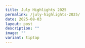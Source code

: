 ```yaml
---
title: July Highlights 2025
permalink: /july-highlights-2025/
date: 2025-08-03
layout: post
description: ""
image: ""
variant: tiptap
---
```

